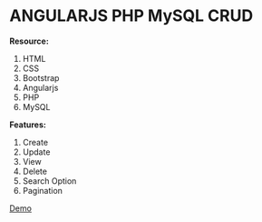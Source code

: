 # ANGULARJS PHP MySQL CRUD
<b>Resource:</b> 
1. HTML 
2. CSS 
3. Bootstrap 
4. Angularjs
5. PHP
6. MySQL


<b>Features:</b> 
1. Create 
2. Update 
3. View 
4. Delete
5. Search Option
6. Pagination

<a  href="https://github.com/laxman091/angularphp" target="_blank" >Demo</a>
